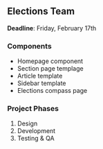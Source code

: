 ## Elections Team

**Deadline**: Friday, February 17th

### Components
 - Homepage component
 - Section page templage
 - Article template
 - Sidebar template
 - Elections compass page
 
### Project Phases

1. Design
2. Development
3. Testing & QA

